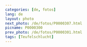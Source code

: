 ```yaml
---
categories: [de, fotos]
lang: de
layout: photo
next_photo: /de/fotos/P0000307.html
picname: P0000300
prev_photo: /de/fotos/P0000301.html
tags: [Teufelschlucht]
---
```

